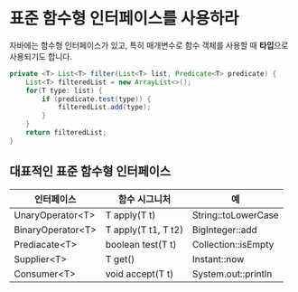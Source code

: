 # 표준 함수형 인터페이스를 사용하라 

자바에는 함수형 인터페이스가 있고, 특히 매개변수로 함수 객체를 사용할 때 **타입**으로 사용되기도 합니다.

```java
private <T> List<T> filter(List<T> list, Predicate<T> predicate) {
    List<T> filteredList = new ArrayList<>();
    for(T type: list) {
        if (predicate.test(type)) {
            filteredList.add(type);
        }
    }
    return filteredList;
}


 ```

## 대표적인 표준 함수형 인터페이스

| 인터페이스 | 함수 시그니처 | 예 |
|---------|------------|---|
|UnaryOperator\<T> | T apply(T t) | String::toLowerCase | 
|BinaryOperator\<T> | T apply(T t1, T t2) | BigInteger::add | 
|Prediacate\<T> | boolean test(T t) | Collection::isEmpty | 
|Supplier\<T> | T get() | Instant::now | 
|Consumer\<T> | void accept(T t) | System.out::println | 
